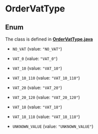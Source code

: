 

# OrderVatType

## Enum

The class is defined in **[OrderVatType.java](../../src/main/java/org/openapitools/model/OrderVatType.java)**


* `NO_VAT` (value: `"NO_VAT"`)

* `VAT_0` (value: `"VAT_0"`)

* `VAT_10` (value: `"VAT_10"`)

* `VAT_10_110` (value: `"VAT_10_110"`)

* `VAT_20` (value: `"VAT_20"`)

* `VAT_20_120` (value: `"VAT_20_120"`)

* `VAT_18` (value: `"VAT_18"`)

* `VAT_18_118` (value: `"VAT_18_118"`)

* `UNKNOWN_VALUE` (value: `"UNKNOWN_VALUE"`)



